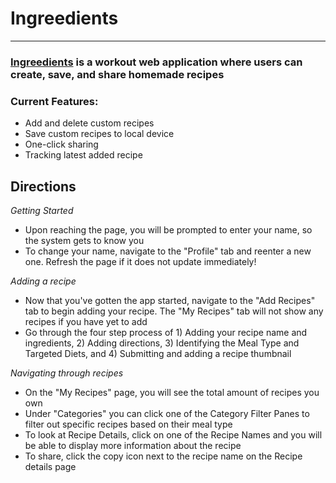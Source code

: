 # Ingreedients
<hr>
<h3><a target="_blank" href="https://jaymbans.github.io/recipe-app/#/">Ingreedients</a> is a workout web application where users can create, save, and share homemade recipes</h3>

### Current Features:
<ul>
  <li>Add and delete custom recipes</li>
  <li>Save custom recipes to local device</li>
  <li>One-click sharing</li>
  <li>Tracking latest added recipe</li>
</ul>

## Directions
<i>Getting Started</i>
<ul>
  <li>Upon reaching the page, you will be prompted to enter your name, so the system gets to know you</li>
  <li>To change your name, navigate to the "Profile" tab and reenter a new one. Refresh the page if it does not update immediately!</li>
</ul>

<i>Adding a recipe</i>
<ul>
  <li>Now that you've gotten the app started, navigate to the "Add Recipes" tab to begin adding your recipe. The "My Recipes" tab will not show any recipes if you have yet to add</li>
  <li>Go through the four step process of 1) Adding your recipe name and ingredients, 2) Adding directions, 3) Identifying the Meal Type and Targeted Diets, and 4) Submitting and adding a recipe thumbnail</li>
</ul>

<i>Navigating through recipes</i>
<ul>
  <li>On the "My Recipes" page, you will see the total amount of recipes you own</li>
  <li>Under "Categories" you can click one of the Category Filter Panes to filter out specific recipes based on their meal type</li>
  <li>To look at Recipe Details, click on one of the Recipe Names and you will be able to display more information about the recipe</li>
  <li>To share, click the copy icon next to the recipe name on the Recipe details page</li>
</ul>
